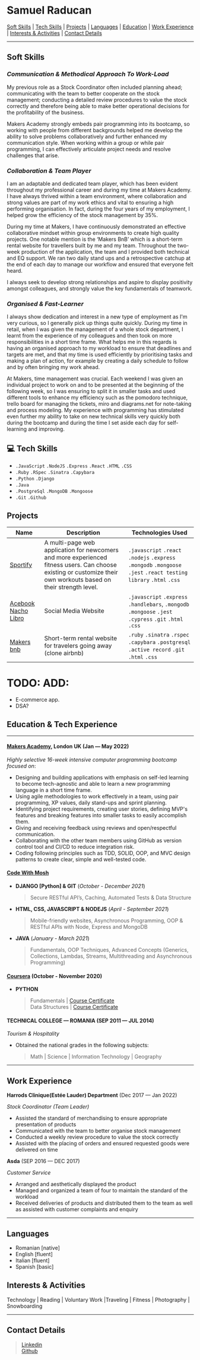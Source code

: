 # Samuel Raducan

[Soft Skills](#soft-skills) | [Tech Skills](#tech-skills) | [Projects](#projects) | [Languages](#languages) | [Education](#education) | [Work Experience](#work-experience) | [Interests & Activities](#interests--activities) | [Contact Details](#contact-details)

<!-- With a retail and customer support background, problem-solving and high quality service delivery have been at the forefront of my professional life. Meanwhile my curiosity in technology introduced me to the world of coding so I decided to challenge myself and pursue a new career goal as software developer to seek a more fulfilling and creative professional direction and make real-world impact with my skills through tech.

 My career-changing journey started by teaching myself for a while until I came across [Makers Academy Bootcamp](https://makers.tech/), where I have adopted coding best-practices and developed an even stronger foundation of programming concepts. I operate well individually, though I thrive in a collaborative environment as part of a productive team to produce high-quality-code.

 I'm constantly driven to keep learning and growing both personally and professionally and always ready to meet challenges and new opportunities. I am thrilled by the opportunity of working in a company with a supportive and stimulating environment where I can bring my dedication and my skills to make my part in an ever evolving tech world in need of immediate and constant solutions.  -->


<!-- As a self-motivated and driven individual with a curiosity in technology, I decided to challenge myself and pursue my career goal in software development to seek a more fulfilling and creative professional direction.

I began my career-changing journey by self-teaching myself how to code and then with [Makers Academy](https://makers.tech/) where I have adopted coding best-practices and developed a strong foundation of programming concepts. This has enabled me to both self-manage during individual projects, as well as collaborate as part of a productive team to produce high-quality-code.

I'm determined to continue extending my programming knowledge as a software developer. I'm a methodical problem solver when working and collaborating with others and I have the drive to learn and test new concepts as the technology evolves fast and it brings meaningful changes in almost every major industry. -->

---

## **Soft Skills**

### _**Communication & Methodical Approach To Work-Load**_

My previous role as a Stock Coordinator often included planning ahead; communicating with the team to better cooperate on the stock management; conducting a detailed review procedures to value the stock correctly and therefore being able to make better operational decisions for the profitability of the business. 

Makers Academy strongly embeds pair programming into its bootcamp, so working with people from different backgrounds helped me develop the ability to solve problems collaboratively and further enhanced my communication style. When working within a group or while pair programming, I can effectively articulate project needs and resolve challenges that arise.

### _**Collaboration & Team Player**_

I am an adaptable and dedicated team player, which has been evident throughout my professional career and during my time at Makers Academy. I have always thrived within a team environment, where collaboration and strong values are part of my work ethics and vital to ensuring a high performing organisation.
In fact, during the four years of my employment, I helped grow the efficiency of the stock management by 35%.

During my time at Makers, I have continuously demonstrated an effective collaborative mindset within group environments to create high quality projects. One notable mention is the ‘Makers BnB’ which is a short-term rental website for travellers built by me and my team. 
Throughout the two-week production of the application, the team and I provided both technical and EQ support. We ran two daily stand ups and a retrospective catchup at the end of each day to manage our workflow and ensured that everyone felt heard.

I always seek to develop strong relationships and aspire to display positivity amongst colleagues, and strongly value the key fundamentals of teamwork. 

### _**Organised & Fast-Learner**_

I always show dedication and interest in a new type of employment as I'm very curious, so I generally pick up things quite quickly.  During my time in retail, when I was given the management of a whole stock department, I learnt from the experience of my colleagues and then took on more responsibilities in a short time frame.
What helps me in this regards is having an organised approach to my workload to ensure that deadlines and targets are met, and that my time is used efficiently by prioritising tasks and making a plan of action, for example by creating a daily schedule to follow and by often bringing my work ahead.
 
At Makers, time management was crucial. Each weekend I was given an individual project to work on and to be presented at the beginning of the following week, so I was ensuring to split it in smaller tasks and used different tools to enhance my efficiency such as the pomodoro technique, trello board for managing the tickets, miro and diagrams.net for note-taking and process modeling.
My experience with programming has stimulated even further my ability to take on new technical skills very quickly both during the bootcamp and during the time I set aside each day for self-learning and improving.
<!-- 
Even during my time at Makers, the workload was often intense so my organisational skills and time management have been further established. Each weekend I was given an individual project to work on and to be presented at the beginning of the following week, so I was ensuring to split it in smaller tasks and used different tools to enhance my efficiency such as the pomodoro technique at each stage. Particularly in my last two group projects, I used a number of organisational tools to prioritise agile development. This included Trello- a Kanban project board for managing tickets and observing workflow, Google drive- to store our resources and documentation of our daily stand-ups and retros, and GitHub issues- to focus on important tasks and manage workflow simultaneously. Additionally, I've used a variety of tools to assist with my note-taking and process modelling, such as Miro and Diagrams.net. -->

<!-- Even during my time at Makers, the workload was often intense so my organisational skills and time management have been further established. Each weekend I was given an individual project to work on and to be presented at the beginning of the following week, so I was ensuring to split it in smaller tasks and used different tools to enhance my efficiency such as the pomodoro technique at each stage. Particularly in my last two group projects, I used a number of organisational tools such as: Trello board for managing tickets and observing workflow, Google drive- to store our resources and documentation of our daily stand-ups and retros. Additionally, I've used a variety of tools to assist with my note-taking and process modelling, such as Miro and Diagrams.net. -->
<!-- 
I am a fast-learner and always show dedication and interest in a new type of employment. I mainly observe, take note, do my own research and then apply what I learn. Even when I had little experience in retail and was given the management of a whole stock department, I learnt from the experience of my colleagues and then took on more responsibilities in a short time frame.
My experience with programming has stimulated even further my ability to take on new skills very quickly. During my time before and after Makers I have continuously made it a goal to set aside time each day to keep self-learning through online courses.
During the four month-intense bootcamp I picked up new languages, acquired new methods of programming and learnt to work on various projects.  -->


## 💻 **Tech Skills**

- `.JavaScript` `.NodeJS` `.Express` `.React` `.HTML` `.CSS`
- `.Ruby` `.RSpec` `.Sinatra` `.Capybara`
- `.Python` `.Django`
- `.Java`
- `.PostgreSql` `.MongoDB` `.Mongoose`  
- `.Git`  `.Github`

## **Projects**

| Name                                                                    | Description                                                       | Technologies Used                                                                                       |
| ----------------------------------------------------------------------- | ----------------------------------------------------------------- | ------------------------------------------------------------------------------------------------------- |
| [Sportify](https://github.com/valentina-maggio/sportify) | A multi-page web application for newcomers and more experienced fitness users. Can choose existing  or customize their own workouts based on their strength level. | `.javascript` `.react` `.nodejs` `.express` `.mongodb`    `.mongoose` `.jest` `.react testing library`  `.html`  `.css`
| [Acebook Nacho Libro](https://github.com/samuelmbp/Acebook-nacho-libro) | Social Media Website                                              | `.javascript` `.express` `.handlebars`, `.mongodb` `.mongoose` `.jest` `.cypress` `.git` `.html` `.css` |
| [Makers bnb](https://github.com/samuelmbp/makersbnb)                    | Short-term rental website for travelers going away (clone airbnb) | `.ruby` `.sinatra` `.rspec` `.capybara` `.postgresql` `.active record` `.git` `.html` `.css`            |

# TODO: ADD:
- E-commerce app.
- DSA?
## **Education & Tech Experience**

---

#### [Makers Academy](https://makers.tech/), London UK (Jan — May 2022)

_Highly selective 16-week intensive computer programming bootcamp focused on_:

- Designing and building applications with emphasis on self-led learning to become tech-agnostic and able to learn a new programming language in a short time frame.
- Using agile methodologies to work effectively in a team, using pair programming, XP values, daily stand-ups and sprint planning.
- Identifying project requirements, creating user stories, defining MVP's features and breaking features into smaller tasks to easily accomplish them.
- Giving and receiving feedback using reviews and open/respectful communication.
- Collaborating with the other team members using GitHub as version control tool and CI/CD to reduce integration risk.
- Coding following principles such as TDD, SOLID, OOP, and MVC design patterns to create clear, simple and well-tested code.

#### [Code With Mosh](https://codewithmosh.com/)
- **DJANGO [Python] & GIT** (_October - December 2021_) </br>
  > Secure RESTful API’s, Caching,  Automated Tests & Data Structure  

- **HTML, CSS, JAVASCRIPT & NODEJS** (_April - September 2021_) </br>
  > Mobile-friendly websites, Asynchronous Programming,  OOP & RESTful APIs with Node,  Express and MongoDB

- **JAVA** (_January - March 2021_) </br>
  > Fundamentals, OOP Techniques, Advanced Concepts (Generics, Collections, Lambdas, Streams, Multithreading and Asynchronous Programming)

#### [Coursera](https://www.coursera.org/) (October - November 2020)

- **PYTHON**
  > Fundamentals | [Course Certificate](https://coursera.org/share/65fd03391201226046a6a9e9a6fcb306) </br>
  > Data Structures | [Course Certificate](https://coursera.org/share/e740172916f20689fb452226ad247c30)

#### TECHNICAL COLLEGE —  ROMANIA  (SEP 2011 — JUL 2014)

_Tourism & Hospitality_

- Obtained the national grades in the following subjects: 
  > Math | Science | Information Technology | Geography

---

## **Work Experience**

**Harrods Clinique(Estée Lauder) Department** (Dec 2017 — Jan 2022)

_Stock Coordinator (Team Leader)_

 - Assisted the standard of merchandising to ensure appropriate presentation of products 
 - Communicated with the team to better organise stock management 
 - Conducted a weekly review procedure to value the stock correctly
 - Assisted with the placing of orders and ensured requested goods were delivered on time

**Asda** (SEP 2016 — DEC 2017)

_Customer Service_

- Arranged and aesthetically displayed the product
- Managed and organized a team of four to maintain the standard of the workload
- Received deliveries of products and distributed them to the team as well as assisted with customer complaints and enquiry

---


## **Languages**

- Romanian [native]
- English [fluent]
- Italian [fluent]
- Spanish [basic]

## **Interests & Activities**

Technology | Reading | Voluntary Work |Traveling | Fitness | Photography | Snowboarding

---

## **Contact Details**

> [Linkedin](https://www.linkedin.com/in/samuel-raducan-3b9683199/)<br/> 
> [Github](https://github.com/samuelmbp) </br> 
